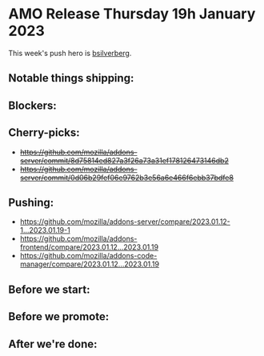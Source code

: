 # AMO Release Thursday 19h January 2023

This week's push hero is [bsilverberg](https://github.com/bobsilverberg).

## Notable things shipping:

## Blockers:

## Cherry-picks:
- ~~https://github.com/mozilla/addons-server/commit/8d75814ed827a3f26a73a31ef178126473146db2~~
- ~~https://github.com/mozilla/addons-server/commit/0d06b29fef06e9762b3e56a6e466f6ebb37bdfe8~~

## Pushing:

- https://github.com/mozilla/addons-server/compare/2023.01.12-1...2023.01.19-1
- https://github.com/mozilla/addons-frontend/compare/2023.01.12...2023.01.19
- https://github.com/mozilla/addons-code-manager/compare/2023.01.12...2023.01.19

## Before we start:

## Before we promote:

## After we're done:
